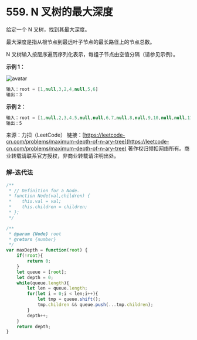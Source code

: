 # 559. N 叉树的最大深度
给定一个 N 叉树，找到其最大深度。

最大深度是指从根节点到最远叶子节点的最长路径上的节点总数。

N 叉树输入按层序遍历序列化表示，每组子节点由空值分隔（请参见示例）。

**示例 1：**

![avatar](https://assets.leetcode.com/uploads/2018/10/12/narytreeexample.png)

```js
输入：root = [1,null,3,2,4,null,5,6]
输出：3
```

**示例 2：**

```js
输入：root = [1,null,2,3,4,5,null,null,6,7,null,8,null,9,10,null,null,11,null,12,null,13,null,null,14]
输出：5
```

来源：力扣（LeetCode）
链接：[https://leetcode-cn.com/problems/maximum-depth-of-n-ary-tree](https://leetcode-cn.com/problems/maximum-depth-of-n-ary-tree)
著作权归领扣网络所有。商业转载请联系官方授权，非商业转载请注明出处。

### 解-迭代法
```js
/**
 * // Definition for a Node.
 * function Node(val,children) {
 *    this.val = val;
 *    this.children = children;
 * };
 */

/**
 * @param {Node} root
 * @return {number}
 */
var maxDepth = function(root) {
	if(!root){
		return 0;
	}
	let queue = [root];
	let depth = 0;
	while(queue.length){
		let len = queue.length;
		for(let i = 0;i < len;i++){
			let tmp = queue.shift();
			tmp.children && queue.push(...tmp.children);
		}
		depth++;
	}
	return depth;
}
```